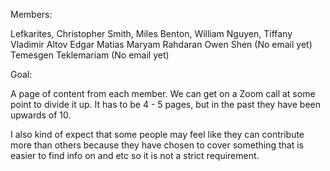 Members:

Lefkarites, Christopher
Smith, Miles
Benton, William
Nguyen, Tiffany
Vladimir Altov
Edgar Matias
Maryam Rahdaran
Owen Shen (No email yet)
Temesgen Teklemariam (No email yet)

Goal:

A page of content from each member.  We can get on a Zoom call at some
point to divide it up.  It has to be 4 - 5 pages, but in the past they have
been upwards of 10.

I also kind of expect that some people may feel like they can contribute more
than others because they have chosen to cover something that is easier to find
info on and etc so it is not a strict requirement.
